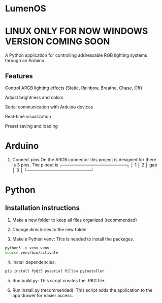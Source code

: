 # LumenOS
# LINUX ONLY FOR NOW WINDOWS VERSION COMING SOON
A Python application for controlling addressable RGB lighting systems through an Arduino

## Features
Control ARGB lighting effects (Static, Rainbow, Breathe, Chase, Off)

Adjust brightness and colors

Serial communication with Arduino devices

Real-time visualization

Preset saving and loading

# Arduino
1. Connect pins
     On the ARGB connector this project is designed for there is 3 pins. The pinout is
 ┌─────────────────────┐
 │ 1 │ 2 │   gap   │ 3 │
 └─────────────────────┘
# Python
## Installation instructions
1. Make a new folder to keep all files organized (recommended)

2. Change directories to the new folder

3. Make a Python venv:
This is needed to install the packages.
```bash
python3 -m venv venv
source venv/bin/activate
```
4. Install dependencies:
```bash
pip install PyQt5 pyserial Pillow pyinstaller
```
5. Run build.py:
This script creates the .PKG file.

6. Run install.py (recommended):
This script adds the application to the app drawer for easier access.
